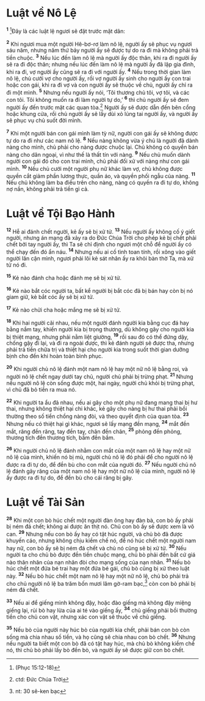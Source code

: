 # Luật về Nô Lệ
<sup><b>1</b></sup> [^1@-95bc0276-47cf-4276-b724-8b975567a9c8]Đây là các luật lệ ngươi sẽ đặt trước mặt dân:

<sup><b>2</b></sup> Khi ngươi mua một người Hê-bơ-rơ làm nô lệ, người ấy sẽ phục vụ ngươi sáu năm, nhưng năm thứ bảy người ấy sẽ được tự do ra đi mà không phải trả tiền chuộc. <sup><b>3</b></sup> Nếu lúc đến làm nô lệ mà người ấy độc thân, khi ra đi người ấy sẽ ra đi độc thân; nhưng nếu lúc đến làm nô lệ mà người ấy đã lập gia đình, khi ra đi, vợ người ấy cũng sẽ ra đi với người ấy. <sup><b>4</b></sup> Nếu trong thời gian làm nô lệ, chủ cưới vợ cho người ấy, rồi vợ người ấy sinh cho người ấy con trai hoặc con gái, khi ra đi vợ và con người ấy sẽ thuộc về chủ, người ấy chỉ ra đi một mình. <sup><b>5</b></sup> Nhưng nếu người ấy nói, ‘Tôi thương chủ tôi, vợ tôi, và các con tôi. Tôi không muốn ra đi làm người tự do,’ <sup><b>6</b></sup> thì chủ người ấy sẽ đem người ấy đến trước mặt các quan tòa.[^1-95bc0276-47cf-4276-b724-8b975567a9c8] Người ấy sẽ được dẫn đến bên cổng hoặc khung cửa, rồi chủ người ấy sẽ lấy dùi xỏ lủng tai người ấy, và người ấy sẽ phục vụ chủ suốt đời mình.

<sup><b>7</b></sup> Khi một người bán con gái mình làm tỳ nữ, người con gái ấy sẽ không được tự do ra đi như các nam nô lệ. <sup><b>8</b></sup> Nếu nàng không vừa ý chủ là người đã dành nàng cho mình, chủ phải cho nàng được chuộc lại. Chủ không có quyền bán nàng cho dân ngoại, vì như thế là thất tín với nàng. <sup><b>9</b></sup> Nếu chủ muốn dành người con gái đó cho con trai mình, chủ phải đối xử với nàng như con gái mình. <sup><b>10</b></sup> Nếu chủ cưới một người phụ nữ khác làm vợ, chủ không được quyền cắt giảm phần lương thực, quần áo, và quyền phối ngẫu của nàng. <sup><b>11</b></sup> Nếu chủ không làm ba điều trên cho nàng, nàng có quyền ra đi tự do, không nợ nần, không phải trả tiền gì cả.

# Luật về Tội Bạo Hành
<sup><b>12</b></sup> Hễ ai đánh chết người, kẻ ấy sẽ bị xử tử. <sup><b>13</b></sup> Nếu người ấy không cố ý giết người, nhưng án mạng đã xảy ra do Đức Chúa Trời cho phép kẻ bị chết phải chết bởi tay người ấy, thì Ta sẽ chỉ định cho ngươi một chỗ để người ấy có thể chạy đến đó ẩn náu. <sup><b>14</b></sup> Nhưng nếu ai cố tình toan tính, rồi xông vào giết người lân cận mình, ngươi phải lôi kẻ sát nhân ấy ra khỏi bàn thờ Ta, mà xử tử nó đi.

<sup><b>15</b></sup> Kẻ nào đánh cha hoặc đánh mẹ sẽ bị xử tử.

<sup><b>16</b></sup> Kẻ nào bắt cóc người ta, bất kể người bị bắt cóc đã bị bán hay còn bị nó giam giữ, kẻ bắt cóc ấy sẽ bị xử tử.

<sup><b>17</b></sup> Kẻ nào chửi cha hoặc mắng mẹ sẽ bị xử tử.

<sup><b>18</b></sup> Khi hai người cãi nhau, nếu một người đánh người kia bằng cục đá hay bằng nắm tay, khiến người kia bị trọng thương, dù không gây cho người kia bị thiệt mạng, nhưng phải nằm liệt giường, <sup><b>19</b></sup> rồi sau đó có thể đứng dậy, chống gậy đi lại, và đi ra ngoài được, thì kẻ đánh người sẽ được tha, nhưng phải trả tiền chữa trị và thiệt hại cho người kia trong suốt thời gian dưỡng bịnh cho đến khi hoàn toàn bình phục.

<sup><b>20</b></sup> Khi người chủ nô lệ đánh một nam nô lệ hay một nữ nô lệ bằng roi, và người nô lệ chết ngay dưới tay chủ, người chủ phải bị trừng phạt. <sup><b>21</b></sup> Nhưng nếu người nô lệ còn sống được một, hai ngày, người chủ khỏi bị trừng phạt, vì chủ đã bỏ tiền ra mua nó.

<sup><b>22</b></sup> Khi người ta ẩu đả nhau, nếu ai gây cho một phụ nữ đang mang thai bị hư thai, nhưng không thiệt hại chi khác, kẻ gây cho nàng bị hư thai phải bồi thường theo số tiền chồng nàng đòi, và theo quyết định của quan tòa. <sup><b>23</b></sup> Nhưng nếu có thiệt hại gì khác, ngươi sẽ lấy mạng đền mạng, <sup><b>24</b></sup> mắt đền mắt, răng đền răng, tay đền tay, chân đền chân, <sup><b>25</b></sup> phỏng đền phỏng, thương tích đền thương tích, bầm đền bầm.

<sup><b>26</b></sup> Khi người chủ nô lệ đánh nhằm con mắt của một nam nô lệ hay một nữ nô lệ của mình, khiến nó bị mù, người chủ nô lệ đó phải để cho người nô lệ được ra đi tự do, để đền bù cho con mắt của người đó. <sup><b>27</b></sup> Nếu người chủ nô lệ đánh gãy răng của một nam nô lệ hay một nữ nô lệ của mình, người nô lệ ấy được ra đi tự do, để đền bù cho cái răng bị gãy.

# Luật về Tài Sản
<sup><b>28</b></sup> Khi một con bò húc chết một người đàn ông hay đàn bà, con bò ấy phải bị ném đá chết; không ai được ăn thịt nó. Chủ con bò ấy sẽ được xem là vô can. <sup><b>29</b></sup> Nhưng nếu con bò ấy hay có tật húc người, và chủ bò đã được khuyến cáo, nhưng không chịu kiềm chế nó, để nó húc chết một người nam hay nữ, con bò ấy sẽ bị ném đá chết và chủ nó cũng sẽ bị xử tử. <sup><b>30</b></sup> Nếu người ta cho chủ bò được đền tiền chuộc mạng, chủ bò phải đền bất cứ giá nào thân nhân của nạn nhân đòi cho mạng sống của nạn nhân. <sup><b>31</b></sup> Nếu bò húc chết một đứa bé trai hay một đứa bé gái, chủ bò cũng bị xử theo luật này. <sup><b>32</b></sup> Nếu bò húc chết một nam nô lệ hay một nữ nô lệ, chủ bò phải trả cho chủ người nô lệ ba trăm bốn mươi lăm gờ-ram bạc,[^2-95bc0276-47cf-4276-b724-8b975567a9c8] còn con bò phải bị ném đá chết.

<sup><b>33</b></sup> Nếu ai để giếng mình không đậy, hoặc đào giếng mà không đậy miệng giếng lại, rủi bò hay lừa của ai té vào giếng ấy, <sup><b>34</b></sup> chủ giếng phải bồi thường tiền cho chủ con vật, nhưng xác con vật sẽ thuộc về chủ giếng.

<sup><b>35</b></sup> Nếu bò của người này húc bò của người kia chết, phải bán con bò còn sống mà chia nhau số tiền, và họ cũng sẽ chia nhau con bò chết. <sup><b>36</b></sup> Nhưng nếu người ta biết một con bò đã có tật hay húc, mà chủ bò không kiềm chế nó, thì chủ bò phải lấy bò đền bò, và người ấy sẽ được giữ con bò chết.

[^1-95bc0276-47cf-4276-b724-8b975567a9c8]: ctd: Đức Chúa Trời
[^2-95bc0276-47cf-4276-b724-8b975567a9c8]: nt: 30 sê-ken bạc
[^1@-95bc0276-47cf-4276-b724-8b975567a9c8]: (Phục 15:12-18)